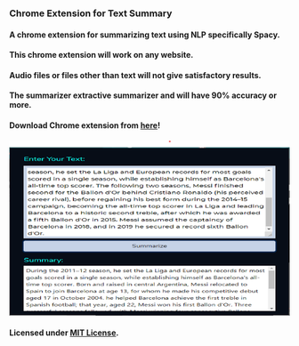 ### Chrome Extension for Text Summary

#### A chrome extension for summarizing text using NLP specifically Spacy.

#### This chrome extension will work on any website.

#### Audio files or files other than text will not give satisfactory results.

#### The summarizer extractive summarizer and will have 90% accuracy or more.

#### Download Chrome extension from [here](https://chrome.google.com/webstore/detail/summarizer/hfgahomakkpfejedbihfpfjohafdmkab/reviews?hl=en)!

![Image](chromeext/images/screenshot-1280x800.png)

#### Licensed under [MIT License](LICENSE).
